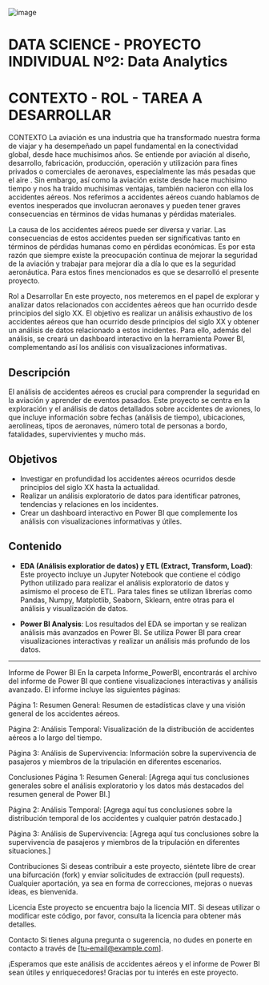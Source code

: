 ![image](https://github.com/lucasj23/Proyecto_DA/assets/131183621/381a326d-736b-4459-b516-773a6180ac9b)

# DATA SCIENCE - PROYECTO INDIVIDUAL Nº2: Data Analytics

# CONTEXTO - ROL - TAREA A DESARROLLAR

CONTEXTO
La aviación es una industria que ha transformado nuestra forma de viajar y ha desempeñado un papel fundamental en la conectividad global, desde hace muchisimos años. Se entiende por aviación al diseño, desarrollo, fabricación, producción, operación y utilización para fines privados o comerciales de aeronaves, especialmente las más pesadas que el aire . Sin embargo, así como la aviación existe desde hace muchisimo tiempo y nos ha traido muchisimas ventajas, también nacieron con ella los accidentes aéreos.
Nos referimos a accidentes aéreos cuando hablamos de eventos inesperados que involucran aeronaves y pueden tener graves consecuencias en términos de vidas humanas y pérdidas materiales. 

La causa de los accidentes aéreos puede ser diversa y variar. Las consecuencias de estos accidentes pueden ser significativas tanto en términos de pérdidas humanas como en pérdidas económicas. Es por esta razón que siempre existe la preocupación continua de mejorar la seguridad de la aviación y trabajar para mejorar día a día lo que es la seguridad aeronáutica. Para estos fines mencionados es que se desarrolló el presente proyecto. 

Rol a Desarrollar
En este proyecto, nos meteremos en el papel de explorar y analizar datos relacionados con accidentes aéreos que han ocurrido desde principios del siglo XX. El objetivo es realizar un análisis exhaustivo de los accidentes aéreos que han ocurrido desde principios del siglo XX y obtener un análisis de datos relacionado a estos incidentes. Para ello, además del análisis, se creará un dashboard interactivo en la herramienta Power BI, complementando así los análisis con visualizaciones informativas.

## Descripción

El análisis de accidentes aéreos es crucial para comprender la seguridad en la aviación y aprender de eventos pasados. Este proyecto se centra en la exploración y el análisis de datos detallados sobre accidentes de aviones, lo que incluye información sobre fechas (análisis de tiempo), ubicaciones, aerolíneas, tipos de aeronaves, número total de personas a bordo, fatalidades, supervivientes y mucho más.

## Objetivos

- Investigar en profundidad los accidentes aéreos ocurridos desde principios del siglo XX hasta la actualidad.
- Realizar un análisis exploratorio de datos para identificar patrones, tendencias y relaciones en los incidentes.
- Crear un dashboard interactivo en Power BI que complemente los análisis con visualizaciones informativas y útiles.

## Contenido

- **EDA (Análisis exploratior de datos) y ETL (Extract, Transform, Load)**: Este proyecto incluye un Jupyter Notebook que contiene el código Python utilizado para realizar el análisis exploratorio de datos y asimismo el proceso de ETL. Para tales fines se utilizan librerías como Pandas, Numpy, Matplotlib, Seaborn, Sklearn, entre otras para el análisis y visualización de datos.

- **Power BI Analysis**: Los resultados del EDA se importan y se realizan análisis más avanzados en Power BI. Se utiliza Power BI para crear visualizaciones interactivas y realizar un análisis más profundo de los datos.

--------------------------------------------------------------------------------------------------------------------------------------------------------------------

Informe de Power BI
En la carpeta Informe_PowerBI, encontrarás el archivo del informe de Power BI que contiene visualizaciones interactivas y análisis avanzado. El informe incluye las siguientes páginas:

Página 1: Resumen General: Resumen de estadísticas clave y una visión general de los accidentes aéreos.

Página 2: Análisis Temporal: Visualización de la distribución de accidentes aéreos a lo largo del tiempo.

Página 3: Análisis de Supervivencia: Información sobre la supervivencia de pasajeros y miembros de la tripulación en diferentes escenarios.

Conclusiones
Página 1: Resumen General: [Agrega aquí tus conclusiones generales sobre el análisis exploratorio y los datos más destacados del resumen general de Power BI.]

Página 2: Análisis Temporal: [Agrega aquí tus conclusiones sobre la distribución temporal de los accidentes y cualquier patrón destacado.]

Página 3: Análisis de Supervivencia: [Agrega aquí tus conclusiones sobre la supervivencia de pasajeros y miembros de la tripulación en diferentes situaciones.]

Contribuciones
Si deseas contribuir a este proyecto, siéntete libre de crear una bifurcación (fork) y enviar solicitudes de extracción (pull requests). Cualquier aportación, ya sea en forma de correcciones, mejoras o nuevas ideas, es bienvenida.

Licencia
Este proyecto se encuentra bajo la licencia MIT. Si deseas utilizar o modificar este código, por favor, consulta la licencia para obtener más detalles.

Contacto
Si tienes alguna pregunta o sugerencia, no dudes en ponerte en contacto a través de [tu-email@example.com].

¡Esperamos que este análisis de accidentes aéreos y el informe de Power BI sean útiles y enriquecedores! Gracias por tu interés en este proyecto.

